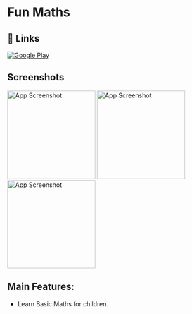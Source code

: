 # Fun Maths

## 🔗 Links
<a href="https://play.google.com/store/apps/details?id=com.fouad.fady.funmaths" target="_new"><img src="https://img.shields.io/badge/Google Play-Download-green?style=github&amp;logo=google&amp;logoColor=white" alt="Google Play" ></a>


## Screenshots

<img src="https://play-lh.googleusercontent.com/w3fXrHVVmy0igEKjWc2DSn1QJEtk_v6JWmstr5yalPZ0-mwy7Kt364zA5SWHrnVvRMM=w526-h296-rw" alt="App Screenshot" width="200"/>
<img src="https://play-lh.googleusercontent.com/q1SDW_qs0ni-elKW_hhrAAT-O9X7cXEuCCvOC3EDADwpRKvcATzUecwR6hnf2Euj8zNw=w526-h296-rw" alt="App Screenshot" width="200"/>
<img src="https://play-lh.googleusercontent.com/wxKc_rht3BPAf5SGgG5hsVoXvYJHvQTSpDO5NihX_FJPq9FB_3N0NhBI_1ph7BffLlc=w526-h296-rw" alt="App Screenshot" width="200"/>



## Main Features:

- Learn Basic Maths for children.
